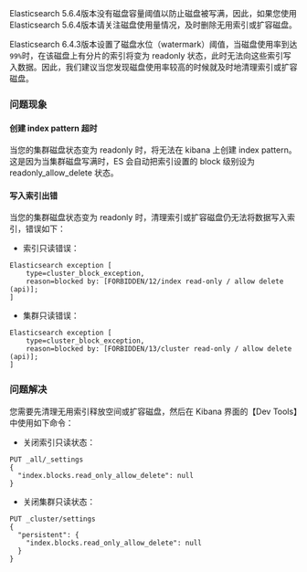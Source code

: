 Elasticsearch 5.6.4版本没有磁盘容量阈值以防止磁盘被写满，因此，如果您使用 Elasticsearch 5.6.4版本请关注磁盘使用量情况，及时删除无用索引或扩容磁盘。

Elasticsearch 6.4.3版本设置了磁盘水位（watermark）阈值，当磁盘使用率到达`99%`时，在该磁盘上有分片的索引将变为 readonly 状态，此时无法向这些索引写入数据。因此，我们建议当您发现磁盘使用率较高的时候就及时地清理索引或扩容磁盘。

### 问题现象

#### 创建 index pattern 超时

当您的集群磁盘状态变为 readonly 时，将无法在 kibana 上创建 index pattern。这是因为当集群磁盘写满时，ES 会自动把索引设置的 block 级别设为 readonly_allow_delete 状态。

#### 写入索引出错

当您的集群磁盘状态变为 readonly 时，清理索引或扩容磁盘仍无法将数据写入索引，错误如下：
* 索引只读错误：
```
Elasticsearch exception [
    type=cluster_block_exception, 
    reason=blocked by: [FORBIDDEN/12/index read-only / allow delete (api)];
]
```

* 集群只读错误：
```
Elasticsearch exception [
    type=cluster_block_exception, 
    reason=blocked by: [FORBIDDEN/13/cluster read-only / allow delete (api)];
]
```

### 问题解决

您需要先清理无用索引释放空间或扩容磁盘，然后在 Kibana 界面的【Dev Tools】中使用如下命令：
* 关闭索引只读状态：
```
PUT _all/_settings
{
  "index.blocks.read_only_allow_delete": null
}
```

* 关闭集群只读状态：
```
PUT _cluster/settings
{
  "persistent": {
    "index.blocks.read_only_allow_delete": null
  }
}
```
